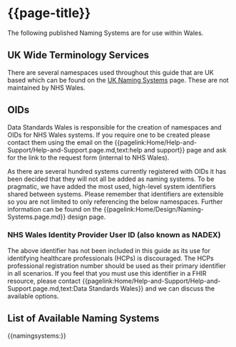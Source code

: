 <div class="warning"><span class="ImplementWarn"></span></div>

# {{page-title}}
The following published Naming Systems are for use within Wales. 

## UK Wide Terminology Services

There are several namespaces used throughout this guide that are UK based which can be found on the [UK Naming Systems](https://simplifier.net/guide/uknamingsystems) page. These are not maintained by NHS Wales.


## OIDs

Data Standards Wales is responsible for the creation of namespaces and OIDs for NHS Wales systems. If you require one to be created please contact them using the email on the {{pagelink:Home/Help-and-Support/Help-and-Support.page.md,text:help and support}} page and ask for the link to the request form (internal to NHS Wales).

As there are several hundred systems currently registered with OIDs it has been decided that they will not all be added as naming systems. To be pragmatic, we have added the most used, high-level system identifiers shared between systems. Please remember that identifiers are extensible so you are not limited to only referencing the below namespaces. Further information can be found on the {{pagelink:Home/Design/Naming-Systems.page.md}} design page.

### NHS Wales Identity Provider User ID (also known as NADEX)

The above identifier has not been included in this guide as its use for identifying healthcare professionals (HCPs) is discouraged. The HCPs professional registration number should be used as their primary identifier in all scenarios. If you feel that you must use this identifier in a FHIR resource, please contact {{pagelink:Home/Help-and-Support/Help-and-Support.page.md,text:Data Standards Wales}} and we can discuss the available options.

## List of Available Naming Systems

{{namingsystems:}} 
